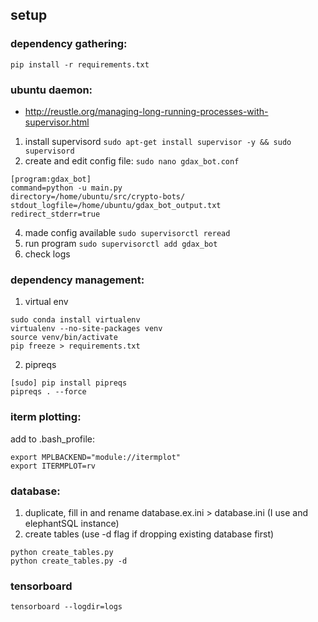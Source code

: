 ## setup
  ### dependency gathering:
  ```pip install -r requirements.txt```
  
  ### ubuntu daemon:
  * http://reustle.org/managing-long-running-processes-with-supervisor.html
  1. install supervisord
  ```sudo apt-get install supervisor -y && sudo supervisord```
  3. create and edit config file:
  ```sudo nano gdax_bot.conf```
  ```
  [program:gdax_bot]
  command=python -u main.py
  directory=/home/ubuntu/src/crypto-bots/
  stdout_logfile=/home/ubuntu/gdax_bot_output.txt
  redirect_stderr=true
  ```
  4. made config available
  ```sudo supervisorctl reread```
  5. run program
  ```sudo supervisorctl add gdax_bot```
  6. check logs

  ### dependency management:
  1. virtual env
  ```
  sudo conda install virtualenv
  virtualenv --no-site-packages venv
  source venv/bin/activate
  pip freeze > requirements.txt
  ```
  2. pipreqs
  ```
  [sudo] pip install pipreqs
  pipreqs . --force
  ```

  ### iterm plotting:
  add to .bash_profile:
  ```
  export MPLBACKEND="module://itermplot"
  export ITERMPLOT=rv
  ```

  ### database:
  1. duplicate, fill in and rename database.ex.ini > database.ini (I use and elephantSQL instance)
  2. create tables (use -d flag if dropping existing database first)
  ```
  python create_tables.py
  python create_tables.py -d
  ```

  ### tensorboard
  ```tensorboard --logdir=logs```
